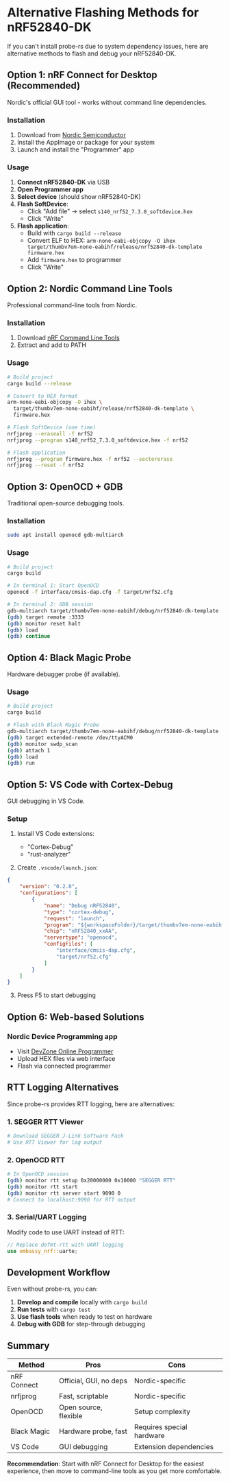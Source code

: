 # Alternative Flashing Methods for nRF52840-DK

If you can't install probe-rs due to system dependency issues, here are alternative methods to flash and debug your nRF52840-DK.

## Option 1: nRF Connect for Desktop (Recommended)

Nordic's official GUI tool - works without command line dependencies.

### Installation
1. Download from [Nordic Semiconductor](https://www.nordicsemi.com/Products/Development-tools/nRF-Connect-for-desktop)
2. Install the AppImage or package for your system
3. Launch and install the "Programmer" app

### Usage
1. **Connect nRF52840-DK** via USB
2. **Open Programmer app**
3. **Select device** (should show nRF52840-DK)
4. **Flash SoftDevice**:
   - Click "Add file" → select `s140_nrf52_7.3.0_softdevice.hex`
   - Click "Write"
5. **Flash application**:
   - Build with `cargo build --release`
   - Convert ELF to HEX: `arm-none-eabi-objcopy -O ihex target/thumbv7em-none-eabihf/release/nrf52840-dk-template firmware.hex`
   - Add `firmware.hex` to programmer
   - Click "Write"

## Option 2: Nordic Command Line Tools

Professional command-line tools from Nordic.

### Installation
1. Download [nRF Command Line Tools](https://www.nordicsemi.com/Products/Development-tools/nrf-command-line-tools)
2. Extract and add to PATH

### Usage
```bash
# Build project
cargo build --release

# Convert to HEX format
arm-none-eabi-objcopy -O ihex \
  target/thumbv7em-none-eabihf/release/nrf52840-dk-template \
  firmware.hex

# Flash SoftDevice (one time)
nrfjprog --eraseall -f nrf52
nrfjprog --program s140_nrf52_7.3.0_softdevice.hex -f nrf52

# Flash application
nrfjprog --program firmware.hex -f nrf52 --sectorerase
nrfjprog --reset -f nrf52
```

## Option 3: OpenOCD + GDB

Traditional open-source debugging tools.

### Installation
```bash
sudo apt install openocd gdb-multiarch
```

### Usage
```bash
# Build project
cargo build

# In terminal 1: Start OpenOCD
openocd -f interface/cmsis-dap.cfg -f target/nrf52.cfg

# In terminal 2: GDB session
gdb-multiarch target/thumbv7em-none-eabihf/debug/nrf52840-dk-template
(gdb) target remote :3333
(gdb) monitor reset halt
(gdb) load
(gdb) continue
```

## Option 4: Black Magic Probe

Hardware debugger probe (if available).

### Usage
```bash
# Build project
cargo build

# Flash with Black Magic Probe
gdb-multiarch target/thumbv7em-none-eabihf/debug/nrf52840-dk-template
(gdb) target extended-remote /dev/ttyACM0
(gdb) monitor swdp_scan
(gdb) attach 1
(gdb) load
(gdb) run
```

## Option 5: VS Code with Cortex-Debug

GUI debugging in VS Code.

### Setup
1. Install VS Code extensions:
   - "Cortex-Debug"
   - "rust-analyzer"

2. Create `.vscode/launch.json`:
```json
{
    "version": "0.2.0",
    "configurations": [
        {
            "name": "Debug nRF52840",
            "type": "cortex-debug",
            "request": "launch",
            "program": "${workspaceFolder}/target/thumbv7em-none-eabihf/debug/nrf52840-dk-template",
            "chip": "nRF52840_xxAA",
            "servertype": "openocd",
            "configFiles": [
                "interface/cmsis-dap.cfg",
                "target/nrf52.cfg"
            ]
        }
    ]
}
```

3. Press F5 to start debugging

## Option 6: Web-based Solutions

### Nordic Device Programming app
- Visit [DevZone Online Programmer](https://devzone.nordicsemi.com/)
- Upload HEX files via web interface
- Flash via connected programmer

## RTT Logging Alternatives

Since probe-rs provides RTT logging, here are alternatives:

### 1. SEGGER RTT Viewer
```bash
# Download SEGGER J-Link Software Pack
# Use RTT Viewer for log output
```

### 2. OpenOCD RTT
```bash
# In OpenOCD session
(gdb) monitor rtt setup 0x20000000 0x10000 "SEGGER RTT"
(gdb) monitor rtt start
(gdb) monitor rtt server start 9090 0
# Connect to localhost:9090 for RTT output
```

### 3. Serial/UART Logging
Modify code to use UART instead of RTT:
```rust
// Replace defmt-rtt with UART logging
use embassy_nrf::uarte;
```

## Development Workflow

Even without probe-rs, you can:

1. **Develop and compile** locally with `cargo build`
2. **Run tests** with `cargo test` 
3. **Use flash tools** when ready to test on hardware
4. **Debug with GDB** for step-through debugging

## Summary

| Method | Pros | Cons |
|--------|------|------|
| nRF Connect | Official, GUI, no deps | Nordic-specific |
| nrfjprog | Fast, scriptable | Nordic-specific |
| OpenOCD | Open source, flexible | Setup complexity |
| Black Magic | Hardware probe, fast | Requires special hardware |
| VS Code | GUI debugging | Extension dependencies |

**Recommendation**: Start with nRF Connect for Desktop for the easiest experience, then move to command-line tools as you get more comfortable.